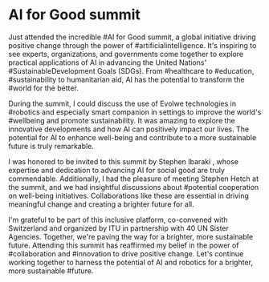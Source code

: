 # AI for Good summit

Just attended the incredible #AI for Good summit, a global initiative driving positive change through the power of #artificialintelligence. It's inspiring to see experts, organizations, and governments come together to explore practical applications of AI in advancing the United Nations' #SustainableDevelopment Goals (SDGs). From #healthcare to #education, #sustainability to humanitarian aid, AI has the potential to transform the #world for the better.

During the summit, I could discuss the use of Evolwe technologies in #robotics and especially smart companion in settings to improve the world's #wellbeing and promote sustainability. It was amazing to explore the innovative developments and how AI can positively impact our lives. The potential for AI to enhance well-being and contribute to a more sustainable future is truly remarkable.

I was honored to be invited to this summit by Stephen Ibaraki , whose expertise and dedication to advancing AI for social good are truly commendable. Additionally, I had the pleasure of meeting Stephen Hetch at the summit, and we had insightful discussions about #potential cooperation on well-being initiatives. Collaborations like these are essential in driving meaningful change and creating a brighter future for all.

I'm grateful to be part of this inclusive platform, co-convened with Switzerland and organized by ITU in partnership with 40 UN Sister Agencies. Together, we're paving the way for a brighter, more sustainable future. Attending this summit has reaffirmed my belief in the power of #collaboration and #innovation to drive positive change. Let's continue working together to harness the potential of AI and robotics for a brighter, more sustainable #future.
